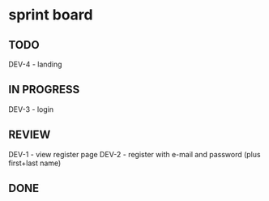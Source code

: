 # sprint board

## TODO

DEV-4 - landing

## IN PROGRESS

DEV-3 - login

## REVIEW

DEV-1 - view register page DEV-2 - register with e-mail and password (plus first+last name)

## DONE
